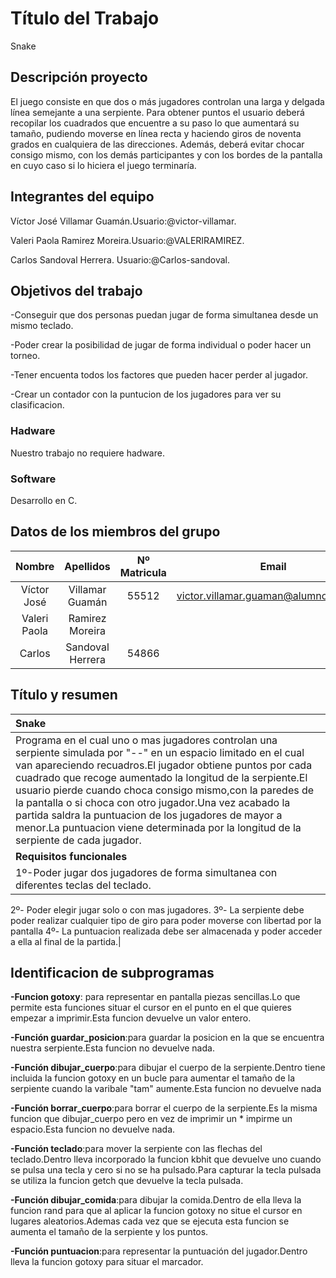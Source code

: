 ﻿# Título del Trabajo
 Snake
## Descripción proyecto
El juego consiste en que dos o más jugadores controlan una larga y delgada línea semejante a una serpiente. Para obtener puntos el usuario deberá recopilar los cuadrados que encuentre a su paso lo que aumentará su tamaño, pudiendo moverse en línea recta y haciendo giros de noventa grados en cualquiera de las direcciones. Además, deberá evitar chocar consigo mismo, con los demás participantes y con los bordes de la pantalla en cuyo caso si lo hiciera el juego terminaría.

## Integrantes del equipo

Víctor José Villamar Guamán.Usuario:@victor-villamar.<p>
Valeri Paola Ramirez Moreira.Usuario:@VALERIRAMIREZ.<p>
Carlos Sandoval Herrera.
Usuario:@Carlos-sandoval.<p>

## Objetivos del trabajo
-Conseguir que dos personas puedan jugar de forma simultanea desde un mismo teclado.<p>
-Poder crear la posibilidad de jugar de forma individual o poder hacer un torneo.<p>
-Tener encuenta todos los factores que pueden hacer perder al jugador.<p>
-Crear un contador con la puntucion de los jugadores para ver su clasificacion.<p>
### Hadware
Nuestro trabajo no requiere hadware.
### Software
Desarrollo en C.

## Datos de los miembros del grupo
|Nombre|Apellidos|Nº Matricula|Email|
| :-------------: | :-------------: |:-------------: |:-------------: |
|Víctor José|Villamar Guamán|55512|victor.villamar.guaman@alumnos.upm.es|
|Valeri Paola|Ramirez Moreira|     |                                     |
|Carlos|Sandoval Herrera|54866|                                     |

## Título y resumen

|Snake|
| :------------- |
|Programa en el cual uno o mas jugadores controlan una serpiente simulada por "--" en un espacio limitado en el cual van apareciendo recuadros.El jugador obtiene puntos por cada cuadrado que recoge aumentado la longitud de la serpiente.El usuario pierde cuando choca consigo mismo,con la paredes de la pantalla o si choca con otro jugador.Una vez acabado la partida saldra la puntuacion de los jugadores de mayor a menor.La puntuacion viene determinada por la longitud de la serpiente de cada jugador.|
|**Requisitos funcionales**|
|1º-Poder jugar dos jugadores de forma simultanea con diferentes teclas del teclado.
2º- Poder elegir jugar solo o con mas jugadores.
3º- La serpiente debe poder realizar cualquier tipo de giro para poder moverse con libertad por la pantalla
4º- La puntuacion realizada debe ser almacenada y poder acceder a ella al final de la partida.|

## Identificacion de  subprogramas
<b>-Funcion gotoxy</b>: para representar en pantalla piezas sencillas.Lo que permite esta funciones situar el cursor en el punto en el que quieres empezar a imprimir.Esta funcion devuelve un valor entero.<p>
<b>-Función guardar_posicion</b>:para guardar la posicion en la que se encuentra nuestra serpiente.Esta funcion no devuelve nada.<p>
<b>-Función dibujar_cuerpo</b>:para dibujar el cuerpo de la serpiente.Dentro tiene incluida la funcion gotoxy en un bucle para aumentar el tamaño de la serpiente cuando la varibale "tam" aumente.Esta funcion no devuelve nada<p>
<b>-Función borrar_cuerpo</b>:para borrar el cuerpo de la serpiente.Es la misma funcion que dibujar_cuerpo pero en vez de imprimir un * impirme un espacio.Esta funcion no devuelve nada.<p>
<b>-Función teclado</b>:para mover la serpiente con las flechas del teclado.Dentro lleva incorporado la funcion kbhit que devuelve uno cuando se pulsa una tecla y cero si no se ha pulsado.Para capturar la tecla pulsada se utiliza la funcion getch que devuelve la tecla pulsada.<p>
<b>-Función dibujar_comida</b>:para dibujar la comida.Dentro de ella lleva la funcion rand para que al aplicar la funcion gotoxy no situe el cursor en lugares aleatorios.Ademas cada vez que se ejecuta esta funcion se aumenta el tamaño de la serpiente y los puntos.<p>
<b>-Función puntuacion</b>:para representar la puntuación del jugador.Dentro lleva la funcion gotoxy para situar el marcador.<p>

